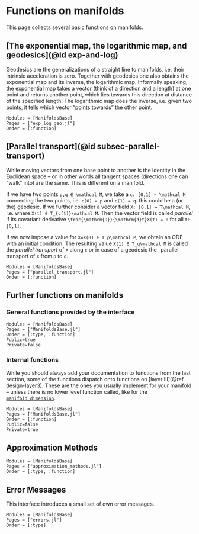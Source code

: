 # Functions on manifolds

This page collects several basic functions on manifolds.

## [The exponential map, the logarithmic map, and geodesics](@id exp-and-log)

Geodesics are the generalizations of a straight line to manifolds, i.e. their intrinsic acceleration is zero.
Together with geodesics one also obtains the exponential map and its inverse, the logarithmic map.
Informally speaking, the exponential map takes a vector (think of a direction and a length) at one point and returns another point,
which lies towards this direction at distance of the specified length. The logarithmic map does the inverse, i.e. given two points, it tells which vector “points towards” the other point.

```@autodocs
Modules = [ManifoldsBase]
Pages = ["exp_log_geo.jl"]
Order = [:function]
```

## [Parallel transport](@id subsec-parallel-transport)

While moving vectors from one base point to another is the identity in the Euclidean space – or in other words all tangent spaces (directions one can “walk” into) are the same. This is different on a manifold.

If we have two points ``p,q ∈ \mathcal M``, we take a ``c: [0,1] → \mathcal M`` connecting the two points, i.e. ``c(0) = p`` and ``c(1) = q``. this could be a (or the) geodesic.
If we further consider a vector field ``X: [0,1] → T\mathcal M``, i.e. where ``X(t) ∈ T_{c(t)}\mathcal M``.
Then the vector field is called _parallel_ if its covariant derivative ``\frac{\mathrm{D}}{\mathrm{d}t}X(t) = 0`` for all ``t∈ |0,1]``.

If we now impose a value for ``X=X(0) ∈ T_p\mathcal M``, we obtain an ODE with an initial condition.
The resulting value ``X(1) ∈ T_q\mathcal M`` is called the _parallel transport_ of `X` along ``c``
or in case of a geodesic the _parallel transport of `X` from `p` to `q`.

```@autodocs
Modules = [ManifoldsBase]
Pages = ["parallel_transport.jl"]
Order = [:function]
```

## Further functions on manifolds

### General functions provided by the interface

```@autodocs
Modules = [ManifoldsBase]
Pages = ["ManifoldsBase.jl"]
Order = [:type, :function]
Public=true
Private=false
```

### Internal functions

While you should always add your documentation to functions from the last section, some of the functions dispatch onto functions on [layer III](@ref design-layer3). These are the ones
you usually implement for your manifold – unless there is no lower level function called, like for the [`manifold_dimension`](@ref).

```@autodocs
Modules = [ManifoldsBase]
Pages = ["ManifoldsBase.jl"]
Order = [:function]
Public=false
Private=true
```

## Approximation Methods

```@autodocs
Modules = [ManifoldsBase]
Pages = ["approximation_methods.jl"]
Order = [:type, :function]
```

## Error Messages

This interface introduces a small set of own error messages.

```@autodocs
Modules = [ManifoldsBase]
Pages = ["errors.jl"]
Order = [:type]
```
